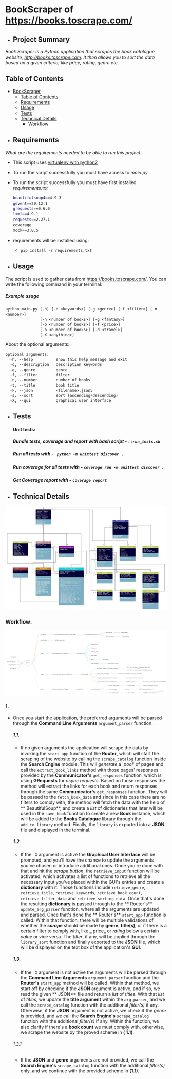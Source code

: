 # BookScraper of https://books.toscrape.com/

* ## Project Summary

*Book Scraper is a Python application that scrapes the book catalogue website, http://books.toscrape.com. It then allows
you to sort the data based on a given criteria, like price, rating, genre etc.*

## Table of Contents

- [BookScraper](#bookscraper-s03-py-team-3)
    - [Table of Contents](#table-of-contents)
    - [Requirements](#requirements)
    - [Usage](#usage)
    - [Tests](#tests)
    - [Technical Details](#technical-details)
        - [Workflow](#workflow)


* ## Requirements

*What are the requirements needed to be able to run this project.*

* This script uses [virtualenv with python2](https://docs.python.org/2.7/)
* To run the script successfully you must have access to *main.py*
* To run the script successfully you must have first installed *requirements.txt*
  ```sh
  beautifulsoup4==4.9.3
  gevent==20.12.1
  grequests==0.6.0
  lxml==4.9.1
  requests==2.27.1
  coverage
  mock~=3.0.5
  ```
* requirements will be installed using:
    * ```pip install -r requirements.txt```

* ## Usage

The script is used to gather data from https://books.toscrape.com/. You can write the following command in your
terminal:

##### Example usage

  ```
  python main.py [-h] [-d <keywords>] [-g <genre>] [-f <filter>] [-n <number>]
                 [-n <number of books>] [-g <fantasy>]
                 [-b <number of books>] [-f <price>]
                 [-b <number of books>] [-d <travel>] 
                 [-X <anything>]
  ```

About the optional arguments:

````
optional arguments:
  -h, --help          show this help message and exit
  -d, --description   description keywords
  -g, --genre         genre
  -f, --filter        filter
  -n, --number        number of books
  -t, --title         book title
  -F, --json          <filename>.json5
  -s, --sort          sort (ascending/descending)
  -X, --gui           graphical user interface
````

* ## Tests
  #### Unit tests:
  ##### Bundle **tests**, **coverage** and **report** with bash script -  ``` .\run_tests.sh ```
  ##### Run all tests with - ```  python -m unittest discover . ```
  ##### Run coverage for all tests with - ``` coverage run -m unittest discover . ```
  ##### Get Coverage report with - ```` coverage report ````

* ## Technical Details

![](UML_DIAGRAM.png)

### Workflow:

![](router_image.jpg)

#### 1.

* Once you start the application, the preferred arguments will be parsed through the **Command Line
  Arguments** `argument_parser` function.

  ##### 1.1.
    * If no given arguments the application will scrape the data by invoking the `start_app` function of the **Router**,
      which will start the scraping of the website by calling the `scrape_catalog` function inside the **Search Engine**
      module. This will _generate_ a '_pool_' of pages and call the `extract_book_links` method with those pages'
      responses provided by the **Communicator's** `get_responses` function, which is using **GRequests** for _async
      requests_. Based on those responses the method will extract the links for each book and return responses through
      the same
      **Communicator's** `get_responses` function. They will be passed to the `fetch_book_data`
      and since in this case there are no filters to comply with, the method will fetch the data with the help of **
      BeautifulSoup**, and create a _list_ of dictionaries that later will be used in the `save_book` function to create
      a new **Book** instance, which will be added to the **Books Catalogue** library through the `add_to_library`
      method. Finally, the `library` is exported into a **JSON** file and displayed in the terminal.

  ##### 1.2.
    * If the `-X` argument is active the **Graphical User Interface** will be prompted, and you'll have the chance to
      update the arguments you've chosen or introduce additional ones. Once you're done with that and hit the _scrape
      button_, the `retrieve_input` function will be activated, which activates a list of functions to retrieve all the
      necessary input you've placed within the GUI's entries and create a **dictionary** with it. Those functions
      include
      `retrieve_genre`, `retrieve_title`, `retrieve_keywords`, `retrieve_book_count`, `retrieve_filter_data`
      and `retrieve_sorting_data`. Once that's done the resulting **dictionary** is passed through to the **
      Router's** `update_arg_parser` function, where all the arguments are updated and parsed. Once that's done the **
      Router's** `start_app` function is called. Within that function, there will be multiple validations of whether
      the _**scrape**_ should be made by **genre**, **title(s)**, or if there is a certain filter to comply with, like _
      price_ or _rating_ below a certain _value_
      or vice versa. The _filter_, if any, will be applied through the `library_sort` function and finally exported to
      the **JSON** file, which will be displayed on the text box of the application's **GUI**.

  ##### 1.3.
    * If the `-X` argument is not active the arguments will be parsed through the
      **Command Line Arguments** `argument_parser` function and the **Router's** `start_app` method will be called.
      Within that method, we start off by checking if the **JSON** argument is active, and if so, we read the given **
      JSON** file and return a _list_ of _titles_. With that _list_ of _titles_, we update the **title argument** within
      the `arg_parser`, and we call the `scrape_catalog` function with the additional _filter(s)_ if any. Otherwise, if
      the **JSON** argument is not active, we check if the _genre_ is provided, and we call the **Search
      Engine's** `scrape_catalog` function with the additional _filter(s)_ if any. Within the function, we also clarify
      if there's a **book count** we must comply with, otherwise, we scrape the website by the proved scheme in **(
      1.1)**.

  ###### 1.3.1
    * If the **JSON** and **genre** arguments are not provided, we call the
      **Search Engine's** `scrape_catalog` function with the additional _filter(s)_ only, and we continue with the
      provided scheme in **(1.1)**.
